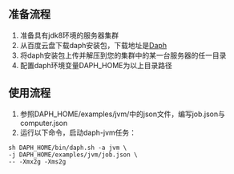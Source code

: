 
## 准备流程

1. 准备具有jdk8环境的服务器集群
2. 从百度云盘下载daph安装包，下载地址是[Daph](https://pan.baidu.com/s/1r495e7YtTfK24iPXg6dBZg?pwd=p5s7)
3. 将daph安装包上传并解压到您的集群中的某一台服务器的任一目录
4. 配置daph环境变量DAPH_HOME为以上目录路径

## 使用流程

1. 参照DAPH_HOME/examples/jvm/中的json文件，编写job.json与computer.json
2. 运行以下命令，启动daph-jvm任务：

```shell
sh DAPH_HOME/bin/daph.sh -a jvm \
-j DAPH_HOME/examples/jvm/job.json \
-- -Xmx2g -Xms2g
```
